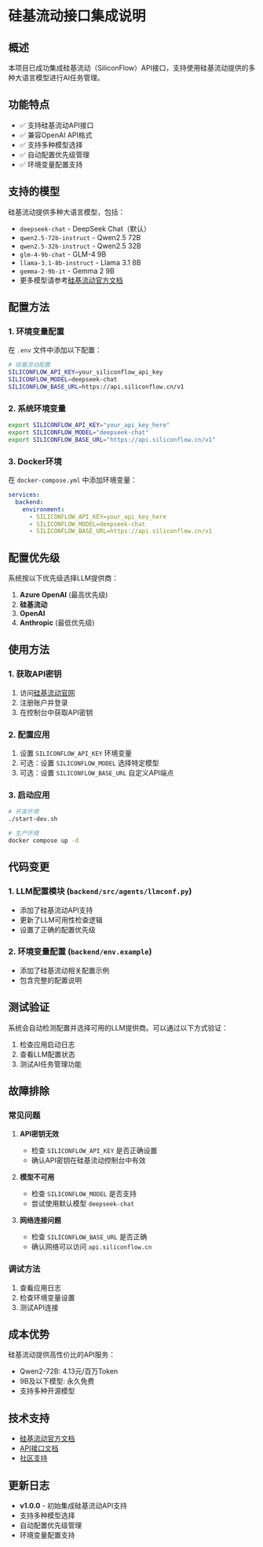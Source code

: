 # 硅基流动接口集成说明

## 概述

本项目已成功集成硅基流动（SiliconFlow）API接口，支持使用硅基流动提供的多种大语言模型进行AI任务管理。

## 功能特点

- ✅ 支持硅基流动API接口
- ✅ 兼容OpenAI API格式
- ✅ 支持多种模型选择
- ✅ 自动配置优先级管理
- ✅ 环境变量配置支持

## 支持的模型

硅基流动提供多种大语言模型，包括：

- `deepseek-chat` - DeepSeek Chat（默认）
- `qwen2.5-72b-instruct` - Qwen2.5 72B
- `qwen2.5-32b-instruct` - Qwen2.5 32B
- `glm-4-9b-chat` - GLM-4 9B
- `llama-3.1-8b-instruct` - Llama 3.1 8B
- `gemma-2-9b-it` - Gemma 2 9B
- 更多模型请参考[硅基流动官方文档](https://siliconflow.cn)

## 配置方法

### 1. 环境变量配置

在 `.env` 文件中添加以下配置：

```bash
# 硅基流动配置
SILICONFLOW_API_KEY=your_siliconflow_api_key
SILICONFLOW_MODEL=deepseek-chat
SILICONFLOW_BASE_URL=https://api.siliconflow.cn/v1
```

### 2. 系统环境变量

```bash
export SILICONFLOW_API_KEY="your_api_key_here"
export SILICONFLOW_MODEL="deepseek-chat"
export SILICONFLOW_BASE_URL="https://api.siliconflow.cn/v1"
```

### 3. Docker环境

在 `docker-compose.yml` 中添加环境变量：

```yaml
services:
  backend:
    environment:
      - SILICONFLOW_API_KEY=your_api_key_here
      - SILICONFLOW_MODEL=deepseek-chat
      - SILICONFLOW_BASE_URL=https://api.siliconflow.cn/v1
```

## 配置优先级

系统按以下优先级选择LLM提供商：

1. **Azure OpenAI** (最高优先级)
2. **硅基流动** 
3. **OpenAI**
4. **Anthropic** (最低优先级)

## 使用方法

### 1. 获取API密钥

1. 访问[硅基流动官网](https://siliconflow.cn)
2. 注册账户并登录
3. 在控制台中获取API密钥

### 2. 配置应用

1. 设置 `SILICONFLOW_API_KEY` 环境变量
2. 可选：设置 `SILICONFLOW_MODEL` 选择特定模型
3. 可选：设置 `SILICONFLOW_BASE_URL` 自定义API端点

### 3. 启动应用

```bash
# 开发环境
./start-dev.sh

# 生产环境
docker compose up -d
```

## 代码变更

### 1. LLM配置模块 (`backend/src/agents/llmconf.py`)

- 添加了硅基流动API支持
- 更新了LLM可用性检查逻辑
- 设置了正确的配置优先级

### 2. 环境变量配置 (`backend/env.example`)

- 添加了硅基流动相关配置示例
- 包含完整的配置说明

## 测试验证

系统会自动检测配置并选择可用的LLM提供商。可以通过以下方式验证：

1. 检查应用启动日志
2. 查看LLM配置状态
3. 测试AI任务管理功能

## 故障排除

### 常见问题

1. **API密钥无效**
   - 检查 `SILICONFLOW_API_KEY` 是否正确设置
   - 确认API密钥在硅基流动控制台中有效

2. **模型不可用**
   - 检查 `SILICONFLOW_MODEL` 是否支持
   - 尝试使用默认模型 `deepseek-chat`

3. **网络连接问题**
   - 检查 `SILICONFLOW_BASE_URL` 是否正确
   - 确认网络可以访问 `api.siliconflow.cn`

### 调试方法

1. 查看应用日志
2. 检查环境变量设置
3. 测试API连接

## 成本优势

硅基流动提供高性价比的API服务：

- Qwen2-72B: 4.13元/百万Token
- 9B及以下模型: 永久免费
- 支持多种开源模型

## 技术支持

- [硅基流动官方文档](https://siliconflow.cn)
- [API接口文档](https://siliconflow.cn/docs)
- [社区支持](https://siliconflow.cn/community)

## 更新日志

- **v1.0.0** - 初始集成硅基流动API支持
- 支持多种模型选择
- 自动配置优先级管理
- 环境变量配置支持
